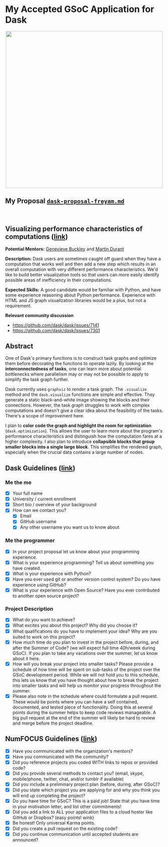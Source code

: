 # My Accepted GSoC Application for Dask

<p align="center">
  <img Dask width="500" height="500" src="https://docs.dask.org/en/latest/_images/dask_icon.svg">
</p>

## **My Proposal** [**`dask-proposal-freyam.md`**](https://github.com/freyam/dask-gsoc-application/blob/main/dask-proposal-freyam.md)

<br>

## Visualizing performance characteristics of computations ([link](https://github.com/dask/dask/wiki/GSOC-2021-Project-Ideas))

**Potential Mentors:** [Genevieve Buckley](https://github.com/GenevieveBuckley/) and [Martin Durant](https://github.com/martindurant)

**Description:** Dask users are sometimes caught off guard when they have a computation that works well and then add a new step which results in an overall computation with very different performance characteristics. We'd like to build better visualization tools so that users can more easily identify possible areas of inefficiency in their computations.

**Expected Skills:** A good candidate would be familiar with Python, and have some experience reasoning about Python performance. Experience with HTML and JS graph visualization libraries would be a plus, but not a requirement.

**Relevant community discussion**

* https://github.com/dask/dask/issues/7141
* https://github.com/dask/dask/issues/7301

## Abstract

One of Dask's primary functions is to construct task graphs and optimize them before decorating the functions to operate lazily. By looking at the **interconnectedness of tasks**, one can learn more about potential bottlenecks where parallelism may or may not be possible to apply to simplify the task graph further.

Dask currently uses `graphviz` to render a task graph. The `.visualize` method and the `dask.visualize` functions are simple and effective. They generate a static black-and-white image showing the blocks and their connections. However, the task graph struggles to work with complex computations and doesn't give a clear idea about the feasibility of the tasks. There's a scope of improvement here.

I plan to **color code the graph and highlight the room for optimization** (`dask.optimization`). This allows the user to learn more about the program's performance characteristics and distinguish how the computation fares at a higher complexity. I also plan to introduce **collapsible blocks that group smaller blocks into a single large block**. This simplifies the rendered graph, especially when the crucial data contains a large number of nodes.



## Dask Guidelines ([link](https://github.com/dask/dask/wiki/Google-Summer-of-Code-Student-Instructions))

### Me the me

- [x] Your full name
- [x] University / current enrollment
- [x] Short bio / overview of your background
- [x] How can we contact you?
  - [x] Email
  - [x] GitHub username
  - [x] Any other username you want us to know about

### Me the programmer

- [x] In your project proposal let us know about your programming experience.
- [x] What is your experience programming? Tell us about something you have created.
- [x] What is your experience with Python?
- [x] Have you ever used git or another version control system? Do you have experience using GitHub?
- [x] What is your experience with Open Source? Have you ever contributed to another open source project?

### Project Description

- [x] What do you want to achieve?
- [x] What excites you about this project? Why did you choose it?
- [x] What qualifications do you have to implement your idea? Why are you suited to work on this project?
- [x] How much time do you plan to invest in the project before, during, and after the Summer of Code? (we will expect full time 40h/week during GSoC). If you plan to take any vacations over the summer, let us know about it here.
- [x] How will you break your project into smaller tasks? Please provide a schedule of how time will be spent on sub-tasks of the project over the GSoC development period. While we will not hold you to this schedule, this lets us know that you have thought about how to break the project into smaller tasks and will help us monitor your progress throughout the summer.
- [x] Please also note in the schedule where could formulate a pull request. These would be points where you can have a self contained, documented, and tested piece of functionality. Doing this at several points during the summer helps to keep code reviews manageable. A big pull request at the end of the summer will likely be hard to review and merge before the project deadline.

## NumFOCUS Guidelines ([link](https://github.com/numfocus/gsoc/blob/master/CONTRIBUTING-students.md))

- [x] Have you communicated with the organization's mentors?
- [x] Have you communicated with the community?
- [x] Did you reference projects you coded WITH links to repos or provided code?
- [x] Did you provide several methods to contact you? (email, skype, mobile/phone, twitter, chat, and/or tumblr if available)
- [x] Did you include a preliminary project plan (before, during, after GSoC)?
- [x] Did you state which project you are applying for and why you think you will end up completing the project?
- [x] Do you have time for GSoC? This is a paid job! State that you have time in your motivation letter, and list other commitments!
- [x] Did you add a link to ALL your application files to a cloud hoster like GitHub or Dropbox? (easy points! wink)
- [x] Be honest! Only universal Karma points.
- [x] Did you create a pull request on the existing code?
- [x] Did you continue communication until accepted students are announced?
